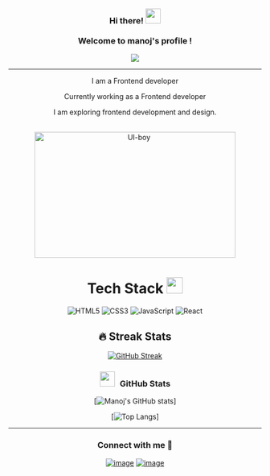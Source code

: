 <h3 align="center">
  Hi there!
  <img src="https://media.giphy.com/media/hvRJCLFzcasrR4ia7z/giphy.gif" width="30"><br/><br/>
  Welcome to manoj's profile !
</h3>



<p align="center">
 <img src="https://readme-typing-svg.herokuapp.com?color=%23ff0000&center=true&vCenter=true&lines=Hi+%2C+welcome+to+my+Github+profile;I+am+Manoj+Kumar.;I+am+Frontend+Developer.">
</p>



--------

<div align="center">
<p>I am a Frontend developer</p>
<p>Currently working  as a Frontend developer</p>
<p>I am exploring frontend development and design. </p>
</div><br/>

<div align="center">
<img src="https://i.pinimg.com/originals/81/17/8b/81178b47a8598f0c81c4799f2cdd4057.gif" alt="UI-boy" height=250px width=400px>
</div>




<div align="center">

# Tech Stack <img src = "https://media2.giphy.com/media/QssGEmpkyEOhBCb7e1/giphy.gif?cid=ecf05e47a0n3gi1bfqntqmob8g9aid1oyj2wr3ds3mg700bl&rid=giphy.gif" width = 32px> 
![HTML5](https://img.shields.io/badge/html5-%23E34F26.svg?style=for-the-badge&logo=html5&logoColor=white) ![CSS3](https://img.shields.io/badge/css3-%231572B6.svg?style=for-the-badge&logo=css3&logoColor=white) ![JavaScript](https://img.shields.io/badge/javascript-%23323330.svg?style=for-the-badge&logo=javascript&logoColor=%23F7DF1E) ![React](https://img.shields.io/badge/react-%232C8EBB.svg?style=for-the-badge&logo=React&logoColor=white)


## 🔥 Streak Stats
[![GitHub Streak](https://github-readme-streak-stats.herokuapp.com?user=manojnani166&theme=shades-of-purple)](https://git.io/streak-stats)

<h3 align="center" > <img src="https://media.giphy.com/media/iY8CRBdQXODJSCERIr/giphy.gif" width="30" height="30" style="margin-right: 10px;">GitHub Stats  </h3>

[![Manoj's GitHub stats](https://github-readme-stats.vercel.app/api?username=manojnani166&show_icons=true&theme=tokyonight)]

[![Top Langs](https://github-readme-stats.vercel.app/api/top-langs/?username=manojnani166&hide=php&theme=tokyonight&langs_count=8&layout=compact)]

---

<h3 align="center">Connect with me 🤝 </h3>
<div align="center">

[![image](https://img.shields.io/badge/LinkedIn-0077B5?style=for-the-badge&logo=linkedin&logoColor=white)](https://www.linkedin.com/in)
[![image](https://img.shields.io/badge/Gmail-D14836?style=for-the-badge&logo=gmail&logoColor=white)](mailto:manojnani166@gmail.com)

</div>

</div>



